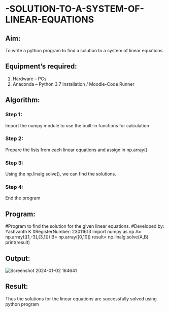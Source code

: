 # -SOLUTION-TO-A-SYSTEM-OF-LINEAR-EQUATIONS
## Aim:
To write a python program to find a solution to a system of linear equations.
## Equipment’s required:
1. 	Hardware – PCs
2. 	Anaconda – Python 3.7 Installation / Moodle-Code Runner
## Algorithm:
### Step 1: 
Import the numpy module to use the built-in functions for calculation
### Step 2: 
Prepare the lists from each linear equations and assign in np.array()
### Step 3: 
Using the np.linalg.solve(), we can find the solutions.
### Step 4: 
End the program
## Program:
#Program to find the solution for the given linear equations.
#Developed by: Yashvanth K
#RegisterNumber: 23011613
import numpy as np
A= np.array([[1,-3],[3,1]])
B= np.array([0,10])
result= np.linalg.solve(A,B)
print(result)
## Output:
![Screenshot 2024-01-02 164641](https://github.com/Yashvanth21/-SOLUTION-TO-A-SYSTEM-OF-LINEAR-EQUATIONS/assets/144979957/9dfb3d18-b765-4941-bd62-b644dc7edb66)

## Result: 
Thus the solutions for the linear equations are successfully solved using python program

